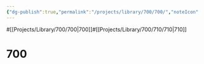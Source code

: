 ```yaml
---
{"dg-publish":true,"permalink":"/projects/library/700/700/","noteIcon":"0","created":"2024-01-30T20:06:19.759+09:00","updated":"2024-01-30T23:38:43.900+09:00"}
---
```


#[[Projects/Library/700/700\|700]]#[[Projects/Library/700/710/710\|710]]

# 700


